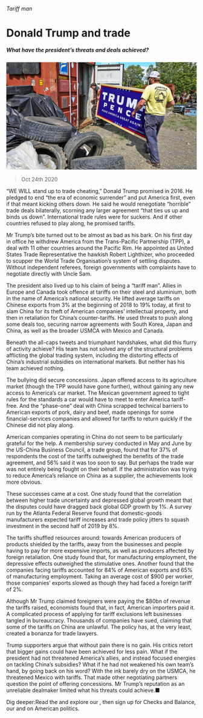 ###### Tariff man

# Donald Trump and trade 

##### What have the president’s threats and deals achieved? 

![image](images/20201024_USP003_0.jpg) 

> Oct 24th 2020 

“WE WILL stand up to trade cheating,” Donald Trump promised in 2016. He pledged to end “the era of economic surrender” and put America first, even if that meant kicking others down. He said he would renegotiate “horrible” trade deals bilaterally, scorning any larger agreement “that ties us up and binds us down”. International trade rules were for suckers. And if other countries refused to play along, he promised tariffs.

Mr Trump’s bite turned out to be almost as bad as his bark. On his first day in office he withdrew America from the Trans-Pacific Partnership (TPP), a deal with 11 other countries around the Pacific Rim. He appointed as United States Trade Representative the hawkish Robert Lighthizer, who proceeded to scupper the World Trade Organisation’s system of settling disputes. Without independent referees, foreign governments with complaints have to negotiate directly with Uncle Sam. 


The president also lived up to his claim of being a “tariff man”. Allies in Europe and Canada took offence at tariffs on their steel and aluminium, both in the name of America’s national security. He lifted average tariffs on Chinese exports from 3% at the beginning of 2018 to 19% today, at first to slam China for its theft of American companies’ intellectual property, and then in retaliation for China’s counter-tariffs. He used threats to push along some deals too, securing narrow agreements with South Korea, Japan and China, as well as the broader USMCA with Mexico and Canada.

Beneath the all-caps tweets and triumphant handshakes, what did this flurry of activity achieve? His team has not solved any of the structural problems afflicting the global trading system, including the distorting effects of China’s industrial subsidies on international markets. But neither has his team achieved nothing.

The bullying did secure concessions. Japan offered access to its agriculture market (though the TPP would have gone further), without gaining any new access to America’s car market. The Mexican government agreed to tight rules for the standards a car would have to meet to enter America tariff-free. And the “phase-one” deal with China scrapped technical barriers to American exports of pork, dairy and beef, made openings for some financial-services companies and allowed for tariffs to return quickly if the Chinese did not play along.

American companies operating in China do not seem to be particularly grateful for the help. A membership survey conducted in May and June by the US-China Business Council, a trade group, found that for 37% of respondents the cost of the tariffs outweighed the benefits of the trade agreement, and 56% said it was too soon to say. But perhaps the trade war was not entirely being fought on their behalf. If the administration was trying to reduce America’s reliance on China as a supplier, the achievements look more obvious.

These successes came at a cost. One study found that the correlation between higher trade uncertainty and depressed global growth meant that the disputes could have dragged back global GDP growth by 1%. A survey run by the Atlanta Federal Reserve found that domestic-goods manufacturers expected tariff increases and trade policy jitters to squash investment in the second half of 2019 by 8%.

The tariffs shuffled resources around: towards American producers of products shielded by the tariffs, away from the businesses and people having to pay for more expensive imports, as well as producers affected by foreign retaliation. One study found that, for manufacturing employment, the depressive effects outweighed the stimulative ones. Another found that the companies facing tariffs accounted for 84% of American exports and 65% of manufacturing employment. Taking an average cost of $900 per worker, those companies’ exports slowed as though they had faced a foreign tariff of 2%.

Although Mr Trump claimed foreigners were paying the $80bn of revenue the tariffs raised, economists found that, in fact, American importers paid it. A complicated process of applying for tariff exclusions left businesses tangled in bureaucracy. Thousands of companies have sued, claiming that some of the tariffs on China are unlawful. The policy has, at the very least, created a bonanza for trade lawyers.

Trump supporters argue that without pain there is no gain. His critics retort that bigger gains could have been achieved for less pain. What if the president had not threatened America’s allies, and instead focused energies on tackling China’s subsidies? What if he had not weakened his own team’s hand, by going back on his word? With the ink barely dry on the USMCA, he threatened Mexico with tariffs. That made other negotiating partners question the point of offering concessions. Mr Trump’s reputation as an unreliable dealmaker limited what his threats could achieve.■

Dig deeper:Read the  and explore our , then sign up for Checks and Balance, our  and  on American politics.

